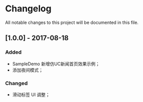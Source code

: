 # Changelog
All notable changes to this project will be documented in this file.

## [1.0.0] - 2017-08-18
### Added
- SampleDemo 新增仿UC新闻首页效果示例；
- 添加夜间模式；
### Changed
- 滑动标签 UI 调整；
